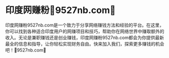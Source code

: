 # 印度网赚粉🌼9527nb.com🌼

印度网赚粉9527nb.com是一个致力于分享网络赚钱方法和经验的平台。在这里，你可以找到各种适合印度用户的网赚项目和技巧，帮助你在网络世界中赚取额外的收入。无论是兼职赚钱还是创业赚钱，印度网赚粉9527nb.com都会为你提供最新最全的信息和指导，让你轻松实现财务自由。快来加入我们，探索更多赚钱的机会吧！🌼9527nb.com🌼